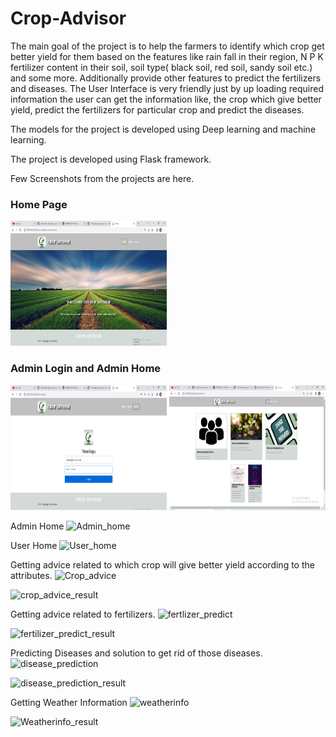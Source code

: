 # Crop-Advisor

The main goal of the project is to help the farmers to identify which crop get better yield for them based on the features like rain fall in their region, N P K fertilizer content in their soil, soil type( black soil, red soil, sandy soil etc.) and some more. Additionally provide other features to predict the fertilizers and diseases.
The User Interface is very friendly just by up loading required information the user can get the information like, the crop which give better yield, predict the fertilizers for particular crop and predict the diseases.
 
The models for the project is developed using Deep learning and machine learning.

The project is developed using Flask framework.

Few Screenshots from the projects are here.

### Home Page
<img src="Images/home.jpg" width="250" height="200">  

### Admin Login   and Admin Home
<img src="Images/Admin_login.jpg" width="250" height="200">                       <img src="Images/Admin_Home.jpg" width="250" height="200">

Admin Home
![Admin_home](https://user-images.githubusercontent.com/44654961/162606600-cfb27508-2b5d-40ae-9eb1-2bbc8dd1f271.jpg)

User Home
![User_home](https://user-images.githubusercontent.com/44654961/162606637-57a56840-2a62-42a3-9349-fbeb83c76a63.jpg)

Getting advice related to which crop will give better yield according to the attributes.
![Crop_advice](https://user-images.githubusercontent.com/44654961/162606699-a34a496c-a24d-43a2-b84d-a15f5b4089e4.jpg)

![crop_advice_result](https://user-images.githubusercontent.com/44654961/162606707-bc8602bf-53ca-4ad9-b2c0-41d7f088c9f8.jpg)

Getting advice related to fertilizers.
![fertlizer_predict](https://user-images.githubusercontent.com/44654961/162606725-a6b13559-eec1-4813-a9c3-5f327b4629e2.jpg)

![fertilizer_predict_result](https://user-images.githubusercontent.com/44654961/162606730-e4bb4463-6bd2-4067-af92-a0d3b071c486.png)

Predicting Diseases and solution to get rid of those diseases.
![disease_prediction](https://user-images.githubusercontent.com/44654961/162606762-e2f6ec16-e91c-4682-bd95-c54e6e7e9b64.jpg)

![disease_prediction_result](https://user-images.githubusercontent.com/44654961/162606770-9bae602c-520c-494f-b268-fdae7809f420.jpg)

Getting Weather Information
![weatherinfo](https://user-images.githubusercontent.com/44654961/162606786-523d35a8-f8a5-4edd-b208-52e7aa98b375.jpg)

![Weatherinfo_result](https://user-images.githubusercontent.com/44654961/162606793-70612587-0a9c-4b38-9d64-db83d4667ca1.jpg)



